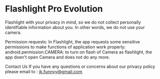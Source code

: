 # Flashlight Pro Evolution


Flashlight with your privacy in mind, so we do not collect personally identifiable information about you. In other words, we do not use your camera. 

Permission requests:
In Flashlight, the app requests some sensitive permissions to make functions of application work properly:
android.permission.CAMERA: to turn on flash of Camera as flashlight, the app doen't open Camera and does not do any more.

Contact Us
If you have any questions or concerns about our privacy policy please email to : jk.funnyy@gmail.com
